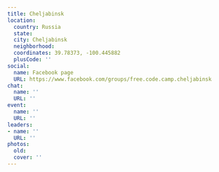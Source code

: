 ```yaml
---
title: Cheljabinsk
location:
  country: Russia
  state: 
  city: Cheljabinsk
  neighborhood: 
  coordinates: 39.78373, -100.445882
  plusCode: ''
social:
  name: Facebook page
  URL: https://www.facebook.com/groups/free.code.camp.cheljabinsk
chat:
  name: ''
  URL: ''
event:
  name: ''
  URL: ''
leaders:
- name: ''
  URL: ''
photos:
  old: 
  cover: ''
---
```


